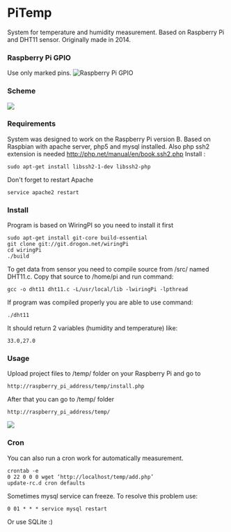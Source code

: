 # PiTemp
System for temperature and humidity measurement. 
Based on Raspberry Pi and DHT11 sensor.
Originally made in 2014.

### Raspberry Pi GPIO 
Use only marked pins.
![Raspberry Pi GPIO](http://imagizer.imageshack.us/a/img907/7799/yduTNz.jpg)

### Scheme
![](http://imageshack.com/a/img901/363/XR8oEv.png)
### Requirements
System was designed to work on the Raspberry Pi version B.
Based on Raspbian with apache server, php5 and mysql installed.
Also php ssh2 extension is needed
http://php.net/manual/en/book.ssh2.php
Install :
```
sudo apt-get install libssh2-1-dev libssh2-php
```
Don't forget to restart Apache 
```
service apache2 restart
```

### Install
Program is based on WiringPI so you need to install it first
```
sudo apt-get install git-core build-essential
git clone git://git.drogon.net/wiringPi
cd wiringPi
./build
```
To get data from sensor you need to compile source from /src/ named DHT11.c.
Copy that source to /home/pi and run command: 
```
gcc -o dht11 dht11.c -L/usr/local/lib -lwiringPi -lpthread
```
If program was compiled properly you are able to use command:
```
./dht11
```
It should return 2 variables (humidity and temperature) like:
```
33.0,27.0
```

### Usage
Upload project files to /temp/ folder on your Raspberry Pi and go to
```
http://raspberry_pi_address/temp/install.php
```
After that you can go to /temp/ folder
```
http://raspberry_pi_address/temp/
```
![](http://imageshack.com/a/img912/3888/54Ny9N.png)

### Cron

You can also run a cron work for automatically measurement.
```
crontab -e
0 22 0 0 0 wget ‘http://localhost/temp/add.php’ 
update-rc.d cron defaults
```
Sometimes mysql service can freeze. To resolve this problem use:
```
0 01 * * * service mysql restart
```
Or use SQLite :)